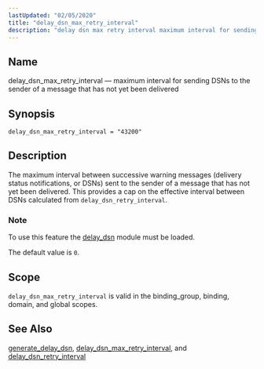 ```yaml
---
lastUpdated: "02/05/2020"
title: "delay_dsn_max_retry_interval"
description: "delay dsn max retry interval maximum interval for sending DS Ns to the sender of a message that has not yet been delivered delay dsn max retry interval 43200 The maximum interval between successive warning messages delivery status notifications or DS Ns sent to the sender of a message that..."
---
```


<a name="conf.ref.delay_dsn_max_retry_interval"></a> 
## Name

delay_dsn_max_retry_interval — maximum interval for sending DSNs to the sender of a message that has not yet been delivered

## Synopsis

`delay_dsn_max_retry_interval = "43200"`

<a name="idp24113264"></a> 
## Description

The maximum interval between successive warning messages (delivery status notifications, or DSNs) sent to the sender of a message that has not yet been delivered. This provides a cap on the effective interval between DSNs calculated from `delay_dsn_retry_interval`.

### Note

To use this feature the [delay_dsn](/momentum/4/modules/delay-dsn) module must be loaded.

The default value is `0`.

<a name="idp24118352"></a> 
## Scope

`delay_dsn_max_retry_interval` is valid in the binding_group, binding, domain, and global scopes.

<a name="idp24120672"></a> 
## See Also

[generate_delay_dsn](/momentum/4/config/ref-generate-delay-dsn), [delay_dsn_max_retry_interval](/momentum/4/config/ref-delay-dsn-max-retry-interval), and [delay_dsn_retry_interval](/momentum/4/config/ref-delay-dsn-retry-interval)